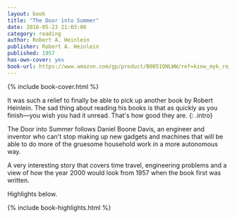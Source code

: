 ```yaml
---
layout: book
title: "The Door into Summer"
date: 2016-05-23 21:03:00
category: reading
author: Robert A. Heinlein
publisher: Robert A. Heinlein
published: 1957
has-own-cover: yes
book-url: https://www.amazon.com/gp/product/B0051QNLWW/ref=kinw_myk_ro_title
---
```

{% include book-cover.html %}

It was such a relief to finally be able to pick up another book by Robert Heinlein. The sad thing about reading his books is that as quickly as you finish—you wish you had it unread. That's how good they are.
{: .intro}

The Door into Summer follows Daniel Boone Davis, an engineer and inventor who can't stop making up new gadgets and machines that will be able to do more of the gruesome household work in a more autonomous way.

A very interesting story that covers time travel, engineering problems and a view of how the year 2000 would look from 1957 when the book first was written.

Highlights below.

{% include book-highlights.html %}
